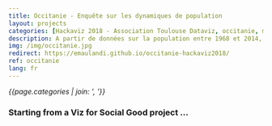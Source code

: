 ```yaml
---
title: Occitanie - Enquête sur les dynamiques de population
layout: projects
categories: [Hackaviz 2018 - Association Toulouse Dataviz, occitanie, map, D3.js]
description: A partir de données sur la population entre 1968 et 2014, enquêtons sur les dynamiques d'évolution sur le territoire. Premier prix du hackaviz 2018 lancé par l'association Toulouse Dataviz
img: /img/occitanie.jpg
redirect: https://emaulandi.github.io/occitanie-hackaviz2018/
ref: occitanie
lang: fr
---
```

*{{page.categories | join: ', '}}*

### Starting from a Viz for Social Good project ...

